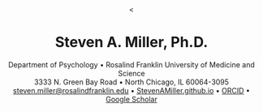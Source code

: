 <html>

<head>
    <meta charset="UTF-8">
    <meta name="viewport" content="width=device-width, initial-scale=1.0">
</head>

<body>  
    <center>
        <<h1>Steven A. Miller, Ph.D.</h1>
    <div class="contact-info">
        <p>
            Department of Psychology • Rosalind Franklin University of Medicine and Science<br> 
            3333 N. Green Bay Road • North Chicago, IL 60064-3095<br>
            <a href="mailto:steven.miller@rosalindfranklin.edu">steven.miller@rosalindfranklin.edu</a> • 
            <a href="https://StevenAMiller.github.io">StevenAMiller.github.io</a> • 
            <a href="https://orcid.org/0000-0001-6687-776X">ORCID</a> • 
            <a href="https://scholar.google.com/citations?user=ggne6LkAAAAJ&hl=en">Google Scholar</a>
        </p>

</center>
</body>
</html>
